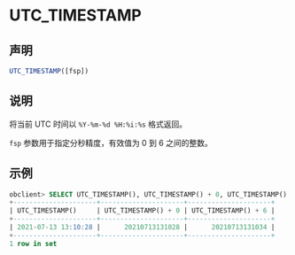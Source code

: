 # UTC_TIMESTAMP

## 声明

```javascript
UTC_TIMESTAMP([fsp])
```

## 说明

将当前 UTC 时间以 `%Y-%m-%d %H:%i:%s` 格式返回。

`fsp` 参数用于指定分秒精度，有效值为 0 到 6 之间的整数。

## 示例

```sql
obclient> SELECT UTC_TIMESTAMP(), UTC_TIMESTAMP() + 0, UTC_TIMESTAMP() + 6;
+---------------------+---------------------+---------------------+
| UTC_TIMESTAMP()     | UTC_TIMESTAMP() + 0 | UTC_TIMESTAMP() + 6 |
+---------------------+---------------------+---------------------+
| 2021-07-13 13:10:28 |      20210713131028 |      20210713131034 |
+---------------------+---------------------+---------------------+
1 row in set
```
